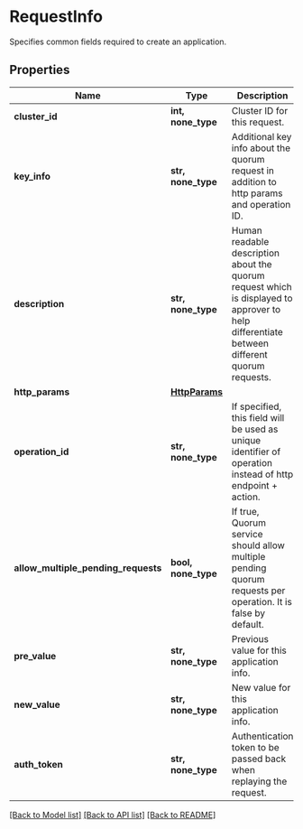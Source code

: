 # RequestInfo

Specifies common fields required to create an application.

## Properties
Name | Type | Description | Notes
------------ | ------------- | ------------- | -------------
**cluster_id** | **int, none_type** | Cluster ID for this request. | [optional] 
**key_info** | **str, none_type** | Additional key info about the quorum request in addition to http params and operation ID. | [optional] 
**description** | **str, none_type** | Human readable description about the quorum request which is displayed to approver to help differentiate between different quorum requests. | [optional] 
**http_params** | [**HttpParams**](HttpParams.md) |  | [optional] 
**operation_id** | **str, none_type** | If specified, this field will be used as unique identifier of operation instead of http endpoint + action. | [optional] 
**allow_multiple_pending_requests** | **bool, none_type** | If true, Quorum service should allow multiple pending quorum requests per operation. It is false by default. | [optional] 
**pre_value** | **str, none_type** | Previous value for this application info. | [optional] 
**new_value** | **str, none_type** | New value for this application info. | [optional] 
**auth_token** | **str, none_type** | Authentication token to be passed back when replaying the request. | [optional] 

[[Back to Model list]](../README.md#documentation-for-models) [[Back to API list]](../README.md#documentation-for-api-endpoints) [[Back to README]](../README.md)



